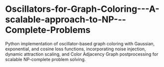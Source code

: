 # Oscillators-for-Graph-Coloring---A-scalable-approach-to-NP---Complete-Problems
Python implementation of oscillator-based graph coloring with Gaussian, exponential, and cosine loss functions, incorporating noise injection, dynamic attraction scaling, and Color Adjacency Graph postprocessing for scalable NP-complete problem solving.
